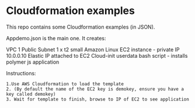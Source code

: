 # Cloudformation examples

This repo contains some Cloudformation examples (in JSON).

Appdemo.json is the main one. It creates:

VPC
1 Public Subnet
1 x t2 small Amazon Linux EC2 instance - private IP 10.0.0.10
Elastic IP attached to EC2
Cloud-init userdata bash script - installs polymer js application

Instructions:
```
1.Use AWS Cloudformation to load the template
2. (By default the name of the EC2 key is demokey, ensure you have a key called demokey)
3. Wait for template to finish, browse to IP of EC2 to see application
